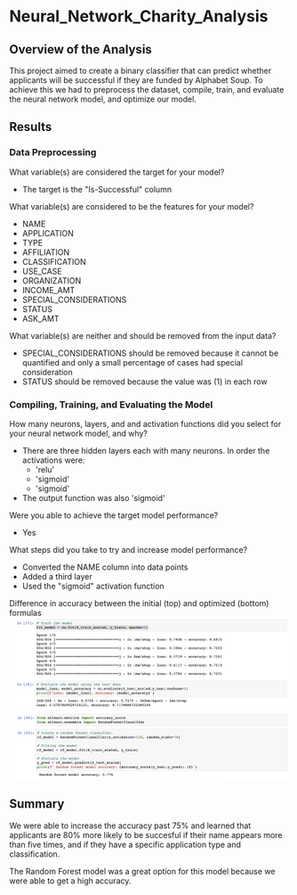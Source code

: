# Neural_Network_Charity_Analysis

## Overview of the Analysis
This project aimed to create a binary classifier that can predict whether applicants will be successful if they are funded by Alphabet Soup. To achieve this we had to preprocess the dataset, compile, train, and evaluate the neural network model, and optimize our model. 

## Results
### Data Preprocessing
What variable(s) are considered the target for your model?
- The target is the "Is-Successful" column

What variable(s) are considered to be the features for your model?
- NAME
- APPLICATION
- TYPE
- AFFILIATION
- CLASSIFICATION
- USE_CASE
- ORGANIZATION
- INCOME_AMT
- SPECIAL_CONSIDERATIONS
- STATUS
- ASK_AMT

What variable(s) are neither and should be removed from the input data? 
- SPECIAL_CONSIDERATIONS should be removed because it cannot be quantified and only a small percentage of cases had special consideration
- STATUS should be removed because the value was (1) in each row

### Compiling, Training, and Evaluating the Model
How many neurons, layers, and and activation functions did you select for your neural network model, and why?
- There are three hidden layers each with many neurons. In order the activations were:
  - 'relu'
  - 'sigmoid'
  - 'sigmoid'
- The output function was also 'sigmoid'

Were you able to achieve the target model performance?
- Yes 

What steps did you take to try and increase model performance?
- Converted the NAME column into data points
- Added a third layer 
- Used the "sigmoid" activation function 

Difference in accuracy between the initial (top) and optimized (bottom) formulas
![AlphabetSoupCharity.png](https://github.com/Simranbains1/Neural_Network_Charity_Analysis/blob/main/AlphabetSoupCharity.png)
![AlphabetSoupCharity_Optimization.png](https://github.com/Simranbains1/Neural_Network_Charity_Analysis/blob/main/AlphabetSoupCharity_Optimization.png)

## Summary
We were able to increase the accuracy past 75% and learned that applicants are 80% more likely to be succesful if their name appears more than five times, and if they have a specific application type and classification. 

The Random Forest model was a great option for this model because we were able to get a high accuracy.
